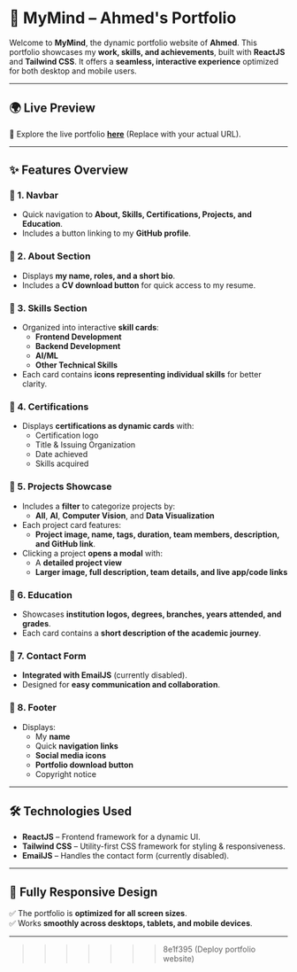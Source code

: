 
# 🧠 MyMind – Ahmed's Portfolio

Welcome to **MyMind**, the dynamic portfolio website of **Ahmed**. This portfolio showcases my **work, skills, and achievements**, built with **ReactJS** and **Tailwind CSS**. It offers a **seamless, interactive experience** optimized for both desktop and mobile users.

---

## 🌍 Live Preview

🚀 Explore the live portfolio **[here](http://ahmedazizbenaissa.me)** (Replace with your actual URL).

---

## ✨ Features Overview

### 🔹 1. Navbar
- Quick navigation to **About, Skills, Certifications, Projects, and Education**.
- Includes a button linking to my **GitHub profile**.

### 🔹 2. About Section
- Displays **my name, roles, and a short bio**.
- Includes a **CV download button** for quick access to my resume.

### 🔹 3. Skills Section
- Organized into interactive **skill cards**:
  - **Frontend Development**
  - **Backend Development**
  - **AI/ML**
  - **Other Technical Skills**
- Each card contains **icons representing individual skills** for better clarity.

### 🔹 4. Certifications
- Displays **certifications as dynamic cards** with:
  - Certification logo
  - Title & Issuing Organization
  - Date achieved
  - Skills acquired

### 🔹 5. Projects Showcase
- Includes a **filter** to categorize projects by:
  - **All**, **AI**, **Computer Vision**, and **Data Visualization**
- Each project card features:
  - **Project image, name, tags, duration, team members, description, and GitHub link**.
- Clicking a project **opens a modal** with:
  - A **detailed project view**
  - **Larger image, full description, team details, and live app/code links**

### 🔹 6. Education
- Showcases **institution logos, degrees, branches, years attended, and grades**.
- Each card contains a **short description of the academic journey**.

### 🔹 7. Contact Form
- **Integrated with EmailJS** (currently disabled).
- Designed for **easy communication and collaboration**.

### 🔹 8. Footer
- Displays:
  - My **name**
  - Quick **navigation links**
  - **Social media icons**
  - **Portfolio download button**
  - Copyright notice

---

## 🛠 Technologies Used
- **ReactJS** – Frontend framework for a dynamic UI.
- **Tailwind CSS** – Utility-first CSS framework for styling & responsiveness.
- **EmailJS** – Handles the contact form (currently disabled).

---

## 📱 Fully Responsive Design
✅ The portfolio is **optimized for all screen sizes**.  
✅ Works **smoothly across desktops, tablets, and mobile devices**.

---

>>>>>>> 8e1f395 (Deploy portfolio website)
